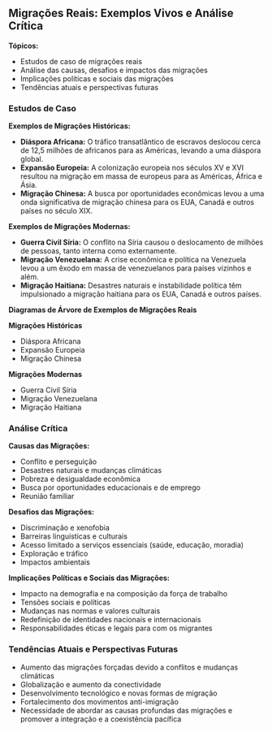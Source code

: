 ## Migrações Reais: Exemplos Vivos e Análise Crítica

**Tópicos:**

- Estudos de caso de migrações reais
- Análise das causas, desafios e impactos das migrações
- Implicações políticas e sociais das migrações
- Tendências atuais e perspectivas futuras

### Estudos de Caso

**Exemplos de Migrações Históricas:**

- **Diáspora Africana:** O tráfico transatlântico de escravos deslocou cerca de 12,5 milhões de africanos para as Américas, levando a uma diáspora global.
- **Expansão Europeia:** A colonização europeia nos séculos XV e XVI resultou na migração em massa de europeus para as Américas, África e Ásia.
- **Migração Chinesa:** A busca por oportunidades econômicas levou a uma onda significativa de migração chinesa para os EUA, Canadá e outros países no século XIX.

**Exemplos de Migrações Modernas:**

- **Guerra Civil Síria:** O conflito na Síria causou o deslocamento de milhões de pessoas, tanto interna como externamente.
- **Migração Venezuelana:** A crise econômica e política na Venezuela levou a um êxodo em massa de venezuelanos para países vizinhos e além.
- **Migração Haitiana:** Desastres naturais e instabilidade política têm impulsionado a migração haitiana para os EUA, Canadá e outros países.

**Diagramas de Árvore de Exemplos de Migrações Reais**

**Migrações Históricas**
- Diáspora Africana
- Expansão Europeia
- Migração Chinesa

**Migrações Modernas**
- Guerra Civil Síria
- Migração Venezuelana
- Migração Haitiana

### Análise Crítica

**Causas das Migrações:**

- Conflito e perseguição
- Desastres naturais e mudanças climáticas
- Pobreza e desigualdade econômica
- Busca por oportunidades educacionais e de emprego
- Reunião familiar

**Desafios das Migrações:**

- Discriminação e xenofobia
- Barreiras linguísticas e culturais
- Acesso limitado a serviços essenciais (saúde, educação, moradia)
- Exploração e tráfico
- Impactos ambientais

**Implicações Políticas e Sociais das Migrações:**

- Impacto na demografia e na composição da força de trabalho
- Tensões sociais e políticas
- Mudanças nas normas e valores culturais
- Redefinição de identidades nacionais e internacionais
- Responsabilidades éticas e legais para com os migrantes

### Tendências Atuais e Perspectivas Futuras

- Aumento das migrações forçadas devido a conflitos e mudanças climáticas
- Globalização e aumento da conectividade
- Desenvolvimento tecnológico e novas formas de migração
- Fortalecimento dos movimentos anti-imigração
- Necessidade de abordar as causas profundas das migrações e promover a integração e a coexistência pacífica